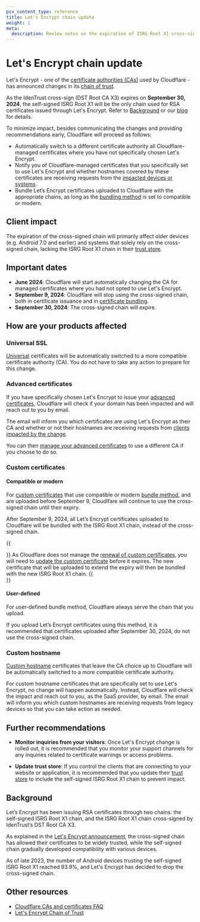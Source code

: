 ```yaml
---
pcx_content_type: reference
title: Let's Encrypt chain update
weight: 1
meta:
  description: Review notes on the expiration of ISRG Root X1 cross-signed with DST Root CA X3, and how it may affect Cloudflare customers that use Let’s Encrypt.
---
```


# Let's Encrypt chain update

Let's Encrypt - one of the [certificate authorities (CAs)](/ssl/reference/certificate-authorities/) used by Cloudflare - has announced changes in its [chain of trust](/ssl/concepts/#chain-of-trust).

As the IdenTrust cross-sign (DST Root CA X3) expires on **September 30, 2024**, the self-signed ISRG Root X1 will be the only chain used for RSA certificates issued through Let's Encrypt. Refer to [Background](#background) or our [blog](https://blog.cloudflare.com/shortening-lets-encrypt-change-of-trust-no-impact-to-cloudflare-customers) for details.

To minimize impact, besides communicating the changes and providing recommendations early, Cloudflare will proceed as follows:

* Automatically switch to a different certificate authority all Cloudflare-managed certificates where you have not specifically chosen Let's Encrypt.
* Notify you of Cloudflare-managed certificates that you specifically set to use Let's Encrypt and whether hostnames covered by these certificates are receiving requests from the [impacted devices or systems](#impact).
* Bundle Let’s Encrypt certificates uploaded to Cloudflare with the appropriate chains, as long as the [bundling method](/ssl/edge-certificates/custom-certificates/bundling-methodologies/) is set to compatible or modern.

## Client impact

The expiration of the cross-signed chain will primarily affect older devices (e.g. Android 7.0 and earlier) and systems that solely rely on the cross-signed chain, lacking the ISRG Root X1 chain in their [trust store](/ssl/concepts/#trust-store).

## Important dates

- **June 2024**: Cloudflare will start automatically changing the CA for managed certificates where you had not opted to use Let's Encrypt.
- **September 9, 2024**: Cloudflare will stop using the cross-signed chain, both in certificate issuance and in [certificate bundling](#changes-to-custom-certificates).
- **September 30, 2024**: The cross-signed chain will expire.

## How are your products affected

### Universal SSL

[Universal](/ssl/edge-certificates/universal-ssl/) certificates will be automatically switched to a more compatible certificate authority (CA). You do not have to take any action to prepare for this change.

### Advanced certificates

If you have specifically chosen Let's Encrypt to issue your [advanced certificates](/ssl/edge-certificates/advanced-certificate-manager/), Cloudflare will check if your domain has been impacted and will reach out to you by email.

The email will inform you which certificates are using Let's Encrypt as their CA and whether or not their hostnames are receiving requests from [clients impacted by the change](#client-impact).

You can then [manage your advanced certificates](/ssl/edge-certificates/advanced-certificate-manager/manage-certificates/) to use a different CA if you choose to do so.

### Custom certificates

#### Compatible or modern

For [custom certificates](/ssl/edge-certificates/custom-certificates/) that use compatible or modern [bundle method](/ssl/edge-certificates/custom-certificates/bundling-methodologies/), and are uploaded before September 9, Cloudlfare will continue to use the cross-signed chain until their expiry.

After September 9, 2024, all Let’s Encrypt certificates uploaded to Cloudflare will be bundled with the ISRG Root X1 chain, instead of the cross-signed chain.

{{<Aside type="warning">}}
As Cloudflare does not manage the [renewal of custom certificates](/ssl/edge-certificates/custom-certificates/renewing/), you will need to [update the custom certificate](/ssl/edge-certificates/custom-certificates/uploading/#update-an-existing-custom-certificate) before it expires. The new certificate that will be uploaded to extend the expiry will then be bundled with the new ISRG Root X1 chain.
{{</Aside>}}

#### User-defined

For user-defined bundle method, Cloudflare always serve the chain that you upload.

If you upload Let’s Encrypt certificates using this method, it is recommended that certificates uploaded after September 30, 2024, do not use the cross-signed chain.

### Custom hostname

[Custom hostname](/cloudflare-for-platforms/cloudflare-for-saas/security/certificate-management/) certificates that leave the CA choice up to Cloudflare will be automatically switched to a more compatible certificate authority.

For custom hostname certificates that are specifically set to use Let's Encrypt, no change will happen automatically. Instead, Cloudflare will check the impact and reach out to you, as the SaaS provider, by email. The email will inform you which custom hostnames are receiving requests from legacy devices so that you can take action as needed.

## Further recommendations

- **Monitor inquiries from your visitors**: Once Let's Encrypt change is rolled out, it is recommended that you monitor your support channels for any inquiries related to certificate warnings or access problems.

- **Update trust store**: If you control the clients that are connecting to your website or application, it is recommended that you update their [trust store](/ssl/concepts/#trust-store) to include the self-signed ISRG Root X1 chain to prevent impact.

## Background

Let’s Encrypt has been issuing RSA certificates through two chains: the self-signed ISRG Root X1 chain, and the ISRG Root X1 chain cross-signed by IdenTrust’s DST Root CA X3.

As explained in the [Let's Encrypt announcement](https://letsencrypt.org/2023/07/10/cross-sign-expiration), the cross-signed chain has allowed their certificates to be widely trusted, while the self-signed chain gradually developed compatibility with various devices.

As of late 2023, the number of Android devices trusting the self-signed ISRG Root X1 reached 93.9%, and Let's Encrypt has decided to drop the cross-signed chain.

## Other resources

- [Cloudflare CAs and certificates FAQ](/ssl/edge-certificates/troubleshooting/ca-faq/)
- [Let's Encrypt Chain of Trust](https://letsencrypt.org/certificates/)
